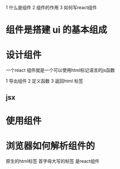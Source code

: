 1 什么是组件
2 组件的作用
3 如何写react组件

# 组件是搭建 ui 的基本组成

# 设计组件
一个react 组件就是一个可以使用html标记语言的js函数

1 导出组件
2 定义函数
3 返回html 标签

## jsx

# 使用组件

# 浏览器如何解析组件的

原生的html标签
首字母大写的标签 是react组件
